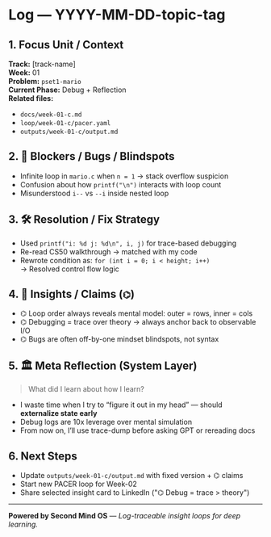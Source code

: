 # Log — YYYY-MM-DD-topic-tag

## 1. Focus Unit / Context

**Track:** [track-name]  
**Week:** 01  
**Problem:** `pset1-mario`  
**Current Phase:** Debug + Reflection  
**Related files:**

- `docs/week-01-c.md`
- `loop/week-01-c/pacer.yaml`
- `outputs/week-01-c/output.md`

## 2. 🚧 Blockers / Bugs / Blindspots

- Infinite loop in `mario.c` when `n = 1` → stack overflow suspicion
- Confusion about how `printf("\n")` interacts with loop count
- Misunderstood `i--` vs `--i` inside nested loop

## 3. 🛠️ Resolution / Fix Strategy

- Used `printf("i: %d j: %d\n", i, j)` for trace-based debugging
- Re-read CS50 walkthrough → matched with my code
- Rewrote condition as: `for (int i = 0; i < height; i++)`  
  → Resolved control flow logic

## 4. 📣 Insights / Claims (`⌬`)

- ⌬ Loop order always reveals mental model: outer = rows, inner = cols
- ⌬ Debugging = trace over theory → always anchor back to observable I/O
- ⌬ Bugs are often off-by-one mindset blindspots, not syntax

## 5. 🏛 Meta Reflection (System Layer)

> What did I learn about how I learn?

- I waste time when I try to “figure it out in my head” — should **externalize state early**
- Debug logs are 10x leverage over mental simulation
- From now on, I’ll use trace-dump before asking GPT or rereading docs

## 6. Next Steps

- Update `outputs/week-01-c/output.md` with fixed version + ⌬ claims
- Start new PACER loop for Week-02
- Share selected insight card to LinkedIn ("⌬ Debug = trace > theory")

---

**Powered by Second Mind OS** — _Log-traceable insight loops for deep learning._

